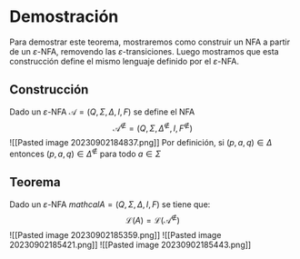 # Demostración
Para demostrar este teorema, mostraremos como construir un NFA a partir de un $\varepsilon$-NFA, removendo las $\varepsilon$-transiciones. Luego mostramos que esta construcción define el mismo lenguaje definido por el $\varepsilon$-NFA.
## Construcción
Dado un $\varepsilon$-NFA $\mathcal{A}=(Q,\Sigma,\Delta,I,F)$ se define el NFA
$$\mathcal{A}^{\not\in}=(Q,\Sigma,\Delta^{\not\in},I,F^{\not\in})$$
![[Pasted image 20230902184837.png]]
Por definición, si $(p,a,q)\in\Delta$ entonces $(p,a,q)\in\Delta^{\not\in}$ para todo $a\in\Sigma$
## Teorema 
Dado un $\varepsilon$-NFA $mathcal{A}=(Q,\Sigma,\Delta,I,F)$ se tiene que:$$\mathcal{L}\mathcal(A)=\mathcal{L}(\mathcal{A}^{\not\in})$$
![[Pasted image 20230902185359.png]]
![[Pasted image 20230902185421.png]]
![[Pasted image 20230902185443.png]]
